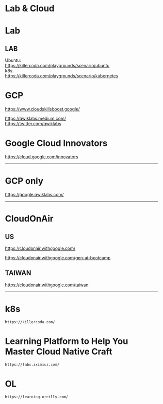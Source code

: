# Lab & Cloud 

# Lab

## LAB   
Ubuntu:   
https://killercoda.com/playgrounds/scenario/ubuntu     
k8s:   
https://killercoda.com/playgrounds/scenario/kubernetes    







#  GCP
https://www.cloudskillsboost.google/      




https://qwiklabs.medium.com/     
https://twitter.com/qwiklabs       


#  Google  Cloud Innovators   

https://cloud.google.com/innovators      




---
# GCP only 
https://google.qwiklabs.com/      


---

#  CloudOnAir

## US
https://cloudonair.withgoogle.com/      

https://cloudonair.withgoogle.com/gen-ai-bootcamp       


## TAIWAN
https://cloudonair.withgoogle.com/taiwan      


---
# k8s
```shell
https://killercoda.com/
```


#  Learning Platform to Help You Master Cloud Native Craft
```shell
https://labs.iximiuz.com/
```


# OL
```shell
https://learning.oreilly.com/
```
